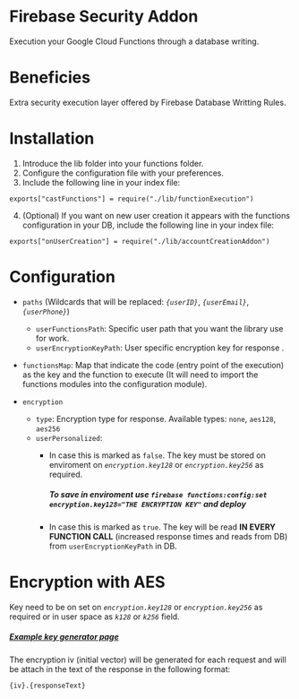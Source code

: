 # Firebase Security Addon
Execution your Google Cloud Functions through a database writing.

# Beneficies
Extra security execution layer offered by Firebase Database Writting Rules.

# Installation
1. Introduce the lib folder into your functions folder.
2. Configure the configuration file with your preferences.
3. Include the following line in your index file:
```
exports["castFunctions"] = require("./lib/functionExecution")
```
4. (Optional) If you want on new user creation it appears with the functions configuration in your DB, include the following line in your index file:
```
exports["onUserCreation"] = require("./lib/accountCreationAddon")
```


# Configuration
- `paths` (Wildcards that will be replaced: _`{userID}`_, _`{userEmail}`_, _`{userPhone}`_)
    - `userFunctionsPath`: Specific user path that you want the library use for work.
    - `userEncryptionKeyPath`: User specific encryption key for response .

- `functionsMap`: Map that indicate the code (entry point of the execution) as the key and the function to execute (It will need to import the functions modules into the configuration module).

- `encryption`
    - `type`: Encryption type for response. Available types: `none`, `aes128`, `aes256`
    - `userPersonalized`: 
        - In case this is marked as `false`. The key must be stored on enviroment on _`encryption.key128`_ or _`encryption.key256`_ as required.
            ##### To save in enviroment use `firebase functions:config:set encryption.key128="THE ENCRYPTION KEY"` and deploy

        - In case this is marked as `true`. The key will be read **IN EVERY FUNCTION CALL** (increased response times and reads from DB) from `userEncryptionKeyPath` in DB.

# Encryption with AES
Key need to be on set on _`encryption.key128`_ or _`encryption.key256`_ as required or in user space as _`k128`_ or _`k256`_ field.

##### [Example key generator page](https://www.allkeysgenerator.com/Random/Security-Encryption-Key-Generator.aspx)

The encryption iv (initial vector) will be generated for each request and will be attach in the text of the response in the following format: 

```
{iv}.{responseText}
```